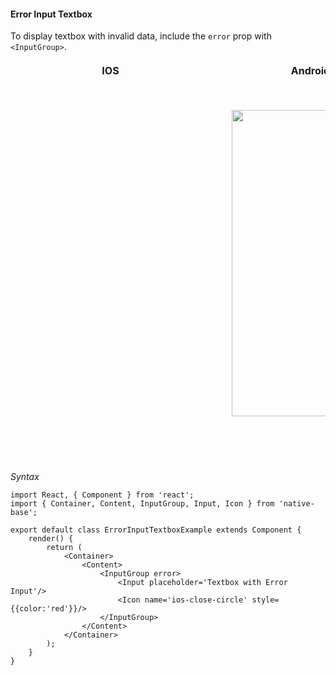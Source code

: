 #### Error Input Textbox

To display textbox with invalid data, include the <code>error</code> prop with <code>&lt;InputGroup></code>.

<table>
      <thead>
        <tr style="border-style: hidden">
          <th style="border-style: hidden; padding-right: 34px;">IOS</th>
          <th style="padding-right: 140px;">Android</th>
        </tr>
      </thead>
      <thead>
        <tr style="border-style: hidden">
          <th style="border-style: hidden"><div style="background: url(../../assets/iphone.png) no-repeat; padding: 63px 20px 100px 18px; width: 292px"><img src="{{('../../assets/ios/components/error-input-textbox.png')}}" alt="" /></div></th>
          <th><div style="background: url(../../assets/android.png) no-repeat; padding: 45px 118px 68px 0px; background-size: 292px 576px;"><img height="490" width="266" src="{{('../../assets/android/components/error-input-textbox.png')}}" alt="" /></div></th>
        </tr>
      </thead>
    </table>

*Syntax*

<pre class="line-numbers"><code class="language-jsx">import React, { Component } from 'react';
import { Container, Content, InputGroup, Input, Icon } from 'native-base';
​
export default class ErrorInputTextboxExample extends Component {
    render() {
        return (
            &lt;Container>
                &lt;Content>
                    &lt;InputGroup error>
                        &lt;Input placeholder='Textbox with Error Input'/>
                        &lt;Icon name='ios-close-circle' style=&#123;{color:'red'}}/>
                    &lt;/InputGroup>
                &lt;/Content>
            &lt;/Container>
        );
    }
}</code></pre>
